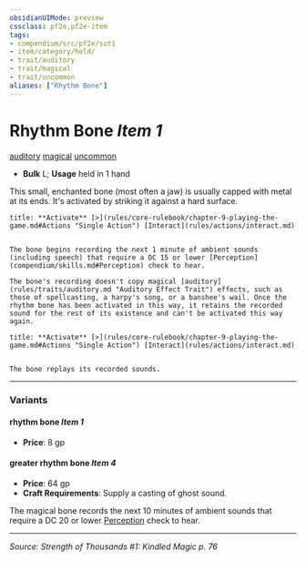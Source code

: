```yaml
---
obsidianUIMode: preview
cssclass: pf2e,pf2e-item
tags:
- compendium/src/pf2e/sot1
- item/category/held/
- trait/auditory
- trait/magical
- trait/uncommon
aliases: ["Rhythm Bone"]
---
```

# Rhythm Bone *Item 1*  
[auditory](auditory.md "Auditory Effect Trait")  [magical](magical.md "Magical Item Trait")  [uncommon](uncommon.md "Uncommon Rarity Trait")  

- **Bulk** L; **Usage** held in 1 hand

This small, enchanted bone (most often a jaw) is usually capped with metal at its ends. It's activated by striking it against a hard surface.

```ad-embed-ability
title: **Activate** [>](rules/core-rulebook/chapter-9-playing-the-game.md#Actions "Single Action") [Interact](rules/actions/interact.md)


The bone begins recording the next 1 minute of ambient sounds (including speech) that require a DC 15 or lower [Perception](compendium/skills.md#Perception) check to hear.

The bone's recording doesn't copy magical [auditory](rules/traits/auditory.md "Auditory Effect Trait") effects, such as those of spellcasting, a harpy's song, or a banshee's wail. Once the rhythm bone has been activated in this way, it retains the recorded sound for the rest of its existence and can't be activated this way again.
```

```ad-embed-ability
title: **Activate** [>](rules/core-rulebook/chapter-9-playing-the-game.md#Actions "Single Action") [Interact](rules/actions/interact.md)


The bone replays its recorded sounds.
```

---

### Variants

#### rhythm bone *Item 1*

- **Price**: 8 gp

#### greater rhythm bone *Item 4*

- **Price**: 64 gp
- **Craft Requirements**: Supply a casting of ghost sound.

The magical bone records the next 10 minutes of ambient sounds that require a DC 20 or lower [Perception](skills.md#Perception) check to hear.

---
*Source: Strength of Thousands #1: Kindled Magic p. 76*